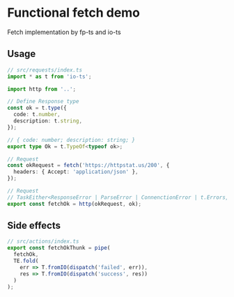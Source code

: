 # Functional fetch demo

Fetch implementation by fp-ts and io-ts

## Usage

```typescript
// src/requests/index.ts
import * as t from 'io-ts';

import http from '..';

// Define Response type
const ok = t.type({
  code: t.number,
  description: t.string,
});

// { code: number; description: string; }
export type Ok = t.TypeOf<typeof ok>;

// Request
const okRequest = fetch('https://httpstat.us/200', {
  headers: { Accept: 'application/json' },
});

// Request
// TaskEither<ResponseError | ParseError | ConnenctionError | t.Errors, Ok>
export const fetchOk = http(okRequest, ok);
```

## Side effects

```typescript
// src/actions/index.ts
export const fetchOkThunk = pipe(
  fetchOk,
  TE.fold(
    err => T.fromIO(dispatch('failed', err)),
    res => T.fromIO(dispatch('success', res))
  )
);
```

